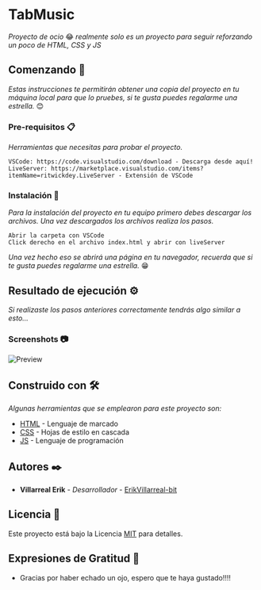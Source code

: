 # TabMusic

_Proyecto de ocio_ 😂 _realmente solo es un proyecto para seguir reforzando un poco de HTML, CSS y JS_

## Comenzando 🚀

_Estas instrucciones te permitirán obtener una copia del proyecto en tu máquina local para que lo pruebes, si te gusta puedes regalarme una estrella._ 😊

### Pre-requisitos 📋

_Herramientas que necesitas para probar el proyecto._

```
VSCode: https://code.visualstudio.com/download - Descarga desde aquí!
LiveServer: https://marketplace.visualstudio.com/items?itemName=ritwickdey.LiveServer - Extensión de VSCode
```

### Instalación 🔧

_Para la instalación del proyecto en tu equipo primero debes descargar los archivos. Una vez descargados los archivos realiza los pasos._
```
Abrir la carpeta con VSCode
Click derecho en el archivo index.html y abrir con liveServer
```

_Una vez hecho eso se abrirá una página en tu navegador, recuerda que si te gusta puedes regalarme una estrella._ 😁


## Resultado de ejecución ⚙️

_Si realizaste los pasos anteriores correctamente tendrás algo similar a esto..._

### Screenshots 📷
![Preview](https://user-images.githubusercontent.com/61395827/102170796-c6e7f080-3e5a-11eb-80b1-98e0660cc07b.PNG)

## Construido con 🛠️

_Algunas herramientas que se emplearon para este proyecto son:_

* [HTML](https://developer.mozilla.org/es/docs/Web/HTML) - Lenguaje de marcado
* [CSS](https://developer.mozilla.org/es/docs/Web/CSS) - Hojas de estilo en cascada
* [JS](https://developer.mozilla.org/es/docs/Learn/JavaScript) - Lenguaje de programación
## Autores ✒️

* **Villarreal Erik** - *Desarrollador* - [ErikVillarreal-bit](https://github.com/ErikVillarreal-bit)

## Licencia 📄

Este proyecto está bajo la Licencia [MIT](https://es.wikipedia.org/wiki/Licencia_MIT#Caracter%C3%ADsticas_y_usos_de_esta_licencia) para detalles.

## Expresiones de Gratitud 🎁

* Gracias por haber echado un ojo, espero que te haya gustado!!!!
